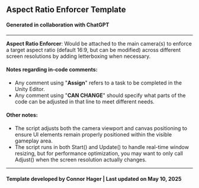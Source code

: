 ## Aspect Ratio Enforcer Template
#### Generated in collaboration with ChatGPT
--- 
**Aspect Ratio Enforcer**: Would be attached to the main camera(s) to enforce a target aspect ratio (default 16:9, but can be modified) across different screen resolutions by adding letterboxing when necessary.

#### Notes regarding in-code comments:
* Any comment using "**Assign**" refers to a task to be completed in the Unity Editor.
* Any comment using "**CAN CHANGE**" should specify what parts of the code can be adjusted in that line to meet different needs.

#### Other notes:
* The script adjusts both the camera viewport and canvas positioning to ensure UI elements remain properly positioned within the visible gameplay area.
* The script runs in both Start() and Update() to handle real-time window resizing, but for performance optimization, you may want to only call Adjust() when the screen resolution actually changes.
---
#### Template developed by Connor Hager | Last updated on May 10, 2025